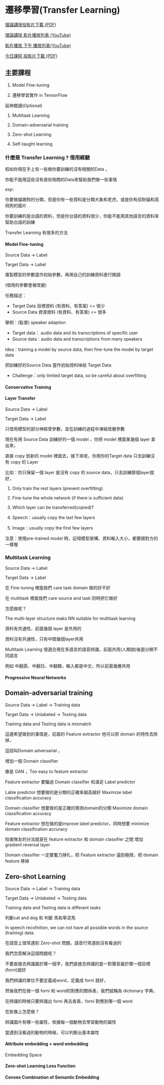 # 遷移學習\(Transfer Learning\)

[理論講授投影片下載 \(PDF\)](https://drive.google.com/file/d/1iQHZH5U_cTuwTDvxOec_DgDYmdtCK7Bo/view)

[理論講授 影片播放列表 \(YouTube\)](https://www.youtube.com/playlist?list=PL1f_B9coMEeB4GBkfyB_0xzbYAVcb6gOt)

[影片播放 下午 播放列表\(YouTube\)](#)

[今日課程 投影片下載 \(PDF\)](https://drive.google.com/file/d/1SwRHsUjOHpYBOgWOmWscqy92tKzXjjyq/view)

## 主要課程

1. Model Fine-tuning

2. 遷移學習實作 in TensorFlow

延伸閱讀\(Optional\)

1. Multitask Learning

2. Domain-adversarial training

3. Zero-shot Learning

4. Self-taught learning

### 什麼是 Transfer Learning ? 借用經驗

假如你現在手上有一些根你要訓練的沒有相關的Data ，

你能不能用這些沒有直些相關的Data來幫助我們做一些事情

exp:

你要做貓跟狗的分類，但是你有一些資料是分類大象和老虎，或是你有招財貓和高飛狗的圖片

你要訓練的是台語的資料，但是你台語的資料很少，你能不能用其他語言的資料來幫助台語的訓練

Transfer Learning 有很多的方法

#### Model Fine-tuning

Source Data -&gt; Label

Target Data -&gt; Label

複製模型的參數當作初始參數，再用自己的訓練資料進行微調

\(借用的參數會被改變\)

任務描述：

* Target Data 目標資料 \(有資料、有答案\) &lt;= 很少
* Source Data 資源資料 \(有資料、有答案\) &lt;= 很多

舉例：\(監督\) speaker adaption

* Target data： audio data and its transcriptions of specific user
* Source data：audio data and transcriptions from many speakers

Idea：training a model by source data, then fine-tune the model by target data

把訓練好的Source Data 當作初始資料味給 Target Data

* Challenge：only limited target data, so be careful about overfitting

#### 

#### Conservative Training

#### 

#### Layer Transfer

Source Data -&gt; Label

Target Data -&gt; Label

只借用模型的部分神經曾參數，並在訓練的過程中凍結改層參數

現在有用 Source Data 訓練好的一個 model ，你把 model 裡面某幾個 layer 拿出來，

直接 copy 到新的 model 裡面去，接下來呢，你用你的Target data 只去訓練沒有 copy 的 Layer

比如：你只保留一個 layer 是沒有 copy 的 source data，只去訓練那個layer就好，

1. Only train the rest layers \(prevent overfitting\)
2. Fine-tune the whole network \(if there is sufficient data\)

3. Which layer can be transferred\(copied\)?

4. Speech：usually copy the last few layers

5. Image：usually copy the first few layers

注意：使用pre-trained model 時，記得模型架構、資料輸入大小，都要跟對方的一樣喔

### Multitask Learning

Source Data -&gt; Label

Target Data -&gt; Label

在 Fine-tuning 裡面我們 care task domain 做的好不好

在 multitask 裡面我們 care source and task 同時把它做好

怎麼做呢？

The multi-layer structure maks NN suitable for multitask learning

資料有共通性，前面幾個 layer 是共用的

資料沒有共通性，只有中間幾個layer共用

Multitask Learning 很適合用在多語言的語音辨識，前面共用\(人類說\)後面分開不同語言

例如 中翻英、中翻日、中翻韓，輸入都是中文，所以前面幾層共用

#### Progressive Neural Networks

## Domain-adversarial training

Source Data -&gt; Label  -&gt; Training data

Target Data -&gt; Unlabeled  -&gt; Testing data

Training data and Testing data  is mismatch

這邊希望做到的事情是，前面的 Feature extractor 他可以把 domain 的特性去除掉，

這招叫Domain adversarial ，

增加一個 Domain classifier

像是 GAN ，Too easy to feature extractor

Feature extractor 要騙過 Domain classifier 和滿足 Label predictor

Lable predictor 想要做的是分類的正確率越高越好 Maximize label classification accuracy

Domain classifier 想要做的是正確的預測domain的分類 Maximize domain classification accuracy

Feature extractor 想在做的是improve label predictor，同時想要 minimize domain classification accuracy

陷害隊友的分法就是在 feature extractor 和 domain classifier 之間 增加 gradient reversal layer

Domain classifier 一定要奮力掙扎，把 Feature extractor 逼到極限，把 domain feature 移掉

## Zero-shot Learning

Source Data -&gt; Label  -&gt; Training data

Target Data -&gt; Unlabeled  -&gt; Testing data

Training data and Testing data  is different tasks

判斷cat and dog 和 判斷 馬和草泥馬

In speech recofnition, we can not have all possible words in the source \(training\) data.

在語音上很常遇到 Zero-shot 問題，語音行常遇到沒有看過的

我們怎麼解決這個問題呢？

不要直接去辨識屬於哪一個字，我們直接去辨識的是一對聲音屬於哪一個目標\(forni\)就好

我們辨識的單位不要定義成word，定義成 forni 就好，

然後我們在做一個 forni 和 word的對應的關係表，我們就稱為 dictionary 字典，

在辨識的時候只要辨識出 forni 再去查表，forni 對應到哪一個 word

在影像上怎麼做？

辨識圖片有哪一些屬性，依據每一個動物去學習動物的屬性

當遇到沒看過的動物的時候，可以判斷出基本屬性

#### Attribute embedding + word embedding

Embedding Space

#### Zero-shot Learning Loss Function

#### Convex Combination of Semantic Embedding





